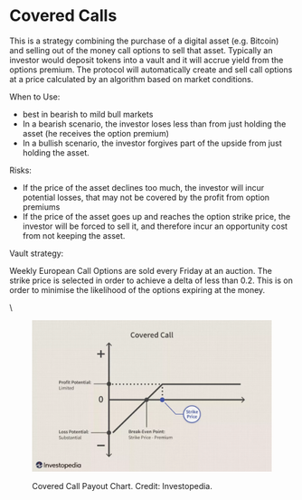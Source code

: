# Covered Calls

This is a strategy combining the purchase of a digital asset (e.g. Bitcoin) and selling out of the money call options to sell that asset. Typically an investor would deposit tokens into a vault and it will accrue yield from the options premium. The protocol will automatically create and sell call options at a price calculated by an algorithm based on market conditions.



When to Use:&#x20;

* best in bearish to mild bull markets
* In a bearish scenario, the investor loses less than from just holding the asset (he receives the option premium)
* In a bullish scenario, the investor forgives part of the upside from just holding the asset.

Risks:

* If the price of the asset declines too much, the investor will incur potential losses, that may not be covered by the profit from option premiums
* If the price of the asset goes up and reaches the option strike price, the investor will be forced to sell it, and therefore incur an opportunity cost from not keeping the asset.



Vault strategy:&#x20;

Weekly European Call Options are sold every Friday at an auction. The strike price is selected in order to achieve a delta of less than 0.2. This is on order to minimise the likelihood of the options expiring at the money.

\


<figure><img src="../../.gitbook/assets/TheBasicsofCoveredCalls-e9b54e56a9c74812b728f6c4585e4192.webp" alt=""><figcaption><p>Covered Call Payout Chart. Credit: Investopedia.</p></figcaption></figure>
